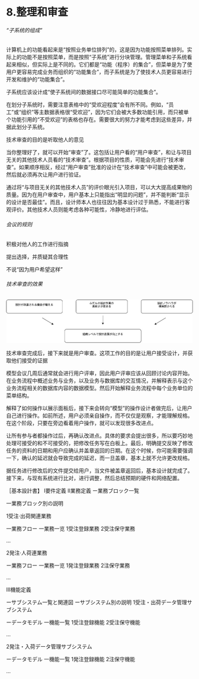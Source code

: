 # 8.整理和审查

###### “子系统的组成”

计算机上的功能看起来是“按照业务单位排列”的，这是因为功能按照菜单排列。实际上的功能不是按照菜单，而是按照“子系统”进行分块管理。管理菜单和子系统看起来相似，但实际上是不同的。它们都是“功能（程序）的集合”，但菜单是为了使用户更容易完成业务而组织的“功能集合”，而子系统是为了使技术人员更容易进行开发和维护的“功能集合”。

子系统应该设计成“使子系统间的数据接口尽可能简单的功能集合”。

在划分子系统时，需要注意表格中的“受欢迎程度”会有所不同。例如，“员工”或“组织”等主数据表格很“受欢迎”，因为它们会被大多数功能引用，而只被单个功能引用的“不受欢迎”的表格也存在。需要很大的努力才能考虑到这些差异，并据此划分子系统。

技术审查的目的是听取他人的意见

当你整理好了，就可以开始“审查”了。这包括让用户看的“用户审查”，和让与项目无关的其他技术人员看的“技术审查”。根据项目的性质，可能会先进行“技术审查”。如果顺序相反，经过“用户审查”批准的设计在“技术审查”中可能会被更改，然后就必须再次让用户进行验证。

通过将“与项目无关的其他技术人员”的评价眼光引入项目，可以大大提高成果物的质量。因为在用户审查中，用户基本上只能指出“明显的问题”，并不能判断“显示的设计是否最佳”。而且，设计师本人也往往因为基本设计过于熟悉，不能进行客观评价。其他技术人员则能考虑各种可能性，冷静地进行评估。



###### 会议的规则

积极对他人的工作进行指摘

提出选择，并质疑其合理性

不说“因为用户希望这样”



###### 技术审查的效果

![整理和审核](https://github.com/RNCloudService/higher-process/blob/main/pic/10.jpg)

技术审查完成后，接下来就是用户审查。这项工作的目的是让用户接受设计，并获取他们接受的证据

模型会议几周后通常就会进行用户评审，因此用户评审应该从回顾讨论内容开始。在业务流程中概述业务与业务，以及业务与数据库的交互情况，并解释表示与这个业务流程相关的数据库内容的数据模型。然后开始解释业务流程中每个业务单位的菜单结构。

解释了如何操作以展示面板后，接下来会转向“模型”的操作设计者做完后，让用户自己进行操作。如前所述，用户必须亲自操作，而不仅仅是观察，才能理解规格。在这个阶段，只要在旁边看着用户操作，就可以发现很多改进点。

让所有参与者都操作过后，再确认改进点。具体的要求会提出很多，所以要巧妙地处理可接受的和不可接受的，把修改任务写在白板上。最后，明确提交反映了修改任务的资料的日期和用户应确认并盖章返回的日期。在这个时候，你可能需要强调一下，确认的延迟就会导致完成的延迟，而一旦盖章，基本上就不允许更改规格。

据任务进行修改后的文件提交给用户，当文件被盖章返回后，基本设计就完成了。接下来，与现有系统进行比对，进行调整，然后总结预期的硬件和网络配置。



 ［基本設計書】
I要件定義
Ⅱ業務定義
ー業務ブロック一覧

一業務ブロック別の説明

1受注·出荷関連業務

一業務フロー
一業務一览
1受注登録業務
2受注保守業務

...

2発注·人荷連業務

ー業務フロー
一業務一览
1発注登録業務
2注保守業務

...

Ⅲ機能定義

ーサブシステム一覧と関連図
ーサブシステム別の説明
1受注・出荷データ管理サブシステム

ーデータモデル
一機能一覧
1受注登録機能
2受注保守機能

...

2発注・入荷データ管理サブシステム

ーデータモデル
一機能一覧
1発注登録機能
2注保守機能

...